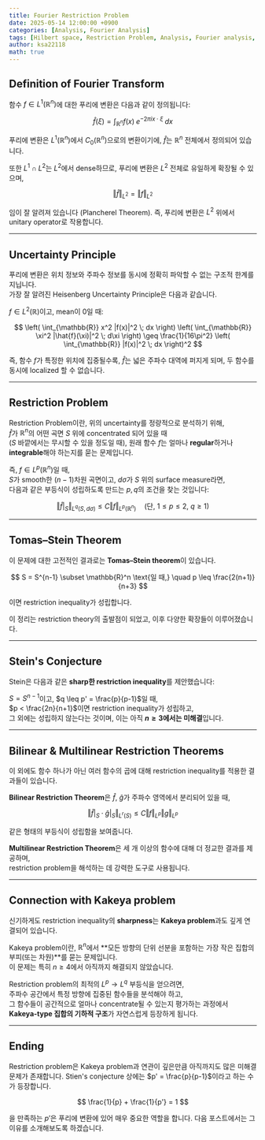 ```yaml
---
title: Fourier Restriction Problem
date: 2025-05-14 12:00:00 +0900
categories: [Analysis, Fourier Analysis]
tags: [Hilbert space, Restriction Problem, Analysis, Fourier analysis, Functional Analysis]
author: ksa22118
math: true
---
```



## Definition of Fourier Transform

함수 $f \in L^1(\mathbb{R}^n)$에 대한 푸리에 변환은 다음과 같이 정의됩니다:

$$
\hat{f}(\xi) = \int_{\mathbb{R}^n} f(x) \; e^{-2\pi i x \cdot \xi} \; dx
$$

푸리에 변환은 $L^1(\mathbb{R}^n)$에서 $C_0(\mathbb{R}^n)$으로의 변환이기에, $\hat{f}$는 $\mathbb{R}^n$ 전체에서 정의되어 있습니다.

또한 $L^1 \cap L^2$는 $L^2$에서 dense하므로, 푸리에 변환은 $L^2$ 전체로 유일하게 확장될 수 있으며,

$$
\Vert\hat{f}\Vert_{L^2} = \Vert f \Vert_{L^2}
$$

임이 잘 알려져 있습니다 (Plancherel Theorem). 즉, 푸리에 변환은 $L^2$ 위에서 unitary operator로 작용합니다.

---

## Uncertainty Principle

푸리에 변환은 위치 정보와 주파수 정보를 동시에 정확히 파악할 수 없는 구조적 한계를 지닙니다.  
가장 잘 알려진 Heisenberg Uncertainty Principle은 다음과 같습니다.

$f \in L^2(\mathbb{R})$이고, mean이 0일 때:

$$
\left( \int_{\mathbb{R}} x^2 |f(x)|^2 \; dx \right)
\left( \int_{\mathbb{R}} \xi^2 |\hat{f}(\xi)|^2 \; d\xi \right)
\geq \frac{1}{16\pi^2} \left( \int_{\mathbb{R}} |f(x)|^2 \; dx \right)^2
$$

즉, 함수 $f$가 특정한 위치에 집중될수록, $\hat{f}$는 넓은 주파수 대역에 퍼지게 되며, 두 함수를 동시에 localized 할 수 없습니다.

---

## Restriction Problem

Restriction Problem이란, 위의 uncertainty를 정량적으로 분석하기 위해,  
$\hat{f}$가 $\mathbb{R}^n$의 어떤 곡면 $S$ 위에 concentrated 되어 있을 때  
($S$ 바깥에서는 무시할 수 있을 정도일 때), 원래 함수 $f$는 얼마나 **regular**하거나 **integrable**해야 하는지를 묻는 문제입니다.

즉, $f \in L^p(\mathbb{R}^n)$일 때,  
$S$가 smooth한 $(n-1)$차원 곡면이고, $d\sigma$가 $S$ 위의 surface measure라면,  
다음과 같은 부등식이 성립하도록 만드는 $p, q$의 조건을 찾는 것입니다:

$$
\Vert\hat{f}\vert_S\Vert_{L^q(S, d\sigma)} \leq C \Vert f\Vert_{L^p(\mathbb{R}^n)} \quad \text{(단, $1 \leq p \leq 2$, $q \geq 1$)}
$$

---

## Tomas–Stein Theorem

이 문제에 대한 고전적인 결과로는 **Tomas–Stein theorem**이 있습니다.

$$
S = S^{n-1} \subset \mathbb{R}^n \text{일 때,} \quad p \leq \frac{2(n+1)}{n+3}
$$

이면 restriction inequality가 성립합니다.

이 정리는 restriction theory의 출발점이 되었고, 이후 다양한 확장들이 이루어졌습니다.

---

## Stein's Conjecture

Stein은 다음과 같은 **sharp한 restriction inequality**를 제안했습니다:

$S = S^{n-1}$이고, $q \leq p' = \frac{p}{p-1}$일 때,  
$p < \frac{2n}{n+1}$이면 restriction inequality가 성립하고,  
그 외에는 성립하지 않는다는 것이며, 이는 아직 **$n \geq 3$에서는 미해결**입니다.

---

## Bilinear & Multilinear Restriction Theorems

이 외에도 함수 하나가 아닌 여러 함수의 곱에 대해 restriction inequality를 적용한 결과들이 있습니다.

**Bilinear Restriction Theorem**은 $\hat{f}$, $\hat{g}$가 주파수 영역에서 분리되어 있을 때,

$$
\Vert \hat{f}\vert_S\cdot \hat{g}\vert_S\Vert_{L^r(S)} \leq C \Vert f \Vert_{L^p} \Vert g \Vert_{L^p}
$$

같은 형태의 부등식이 성립함을 보여줍니다.

**Multilinear Restriction Theorem**은 세 개 이상의 함수에 대해 더 정교한 결과를 제공하며,  
restriction problem을 해석하는 데 강력한 도구로 사용됩니다.

---

## Connection with Kakeya problem

신기하게도 restriction inequality의 **sharpness**는 **Kakeya problem**과도 깊게 연결되어 있습니다.

Kakeya problem이란, $\mathbb{R}^n$에서 **모든 방향의 단위 선분을 포함하는 가장 작은 집합의 부피(또는 차원)**를 묻는 문제입니다.  
이 문제는 특히 $n \geq 4$에서 아직까지 해결되지 않았습니다.

Restriction problem의 최적의 $L^p \to L^q$ 부등식을 얻으려면,  
주파수 공간에서 특정 방향에 집중된 함수들을 분석해야 하고,  
그 함수들이 공간적으로 얼마나 concentrate될 수 있는지 평가하는 과정에서  
**Kakeya-type 집합의 기하적 구조**가 자연스럽게 등장하게 됩니다.

---

## Ending

Restriction problem은 Kakeya problem과 연관이 깊은만큼 아직까지도 많은 미해결 문제가 존재합니다. Stien's conjecture 상에는 $p' = \frac{p}{p-1}$이라고 하는 수가 등장합니다.

$$
\frac{1}{p} + \frac{1}{p'} = 1
$$

을 만족하는 $p'$은 푸리에 변환에 있어 매우 중요한 역할을 합니다. 다음 포스트에서는 그 이유를 소개해보도록 하겠습니다.
